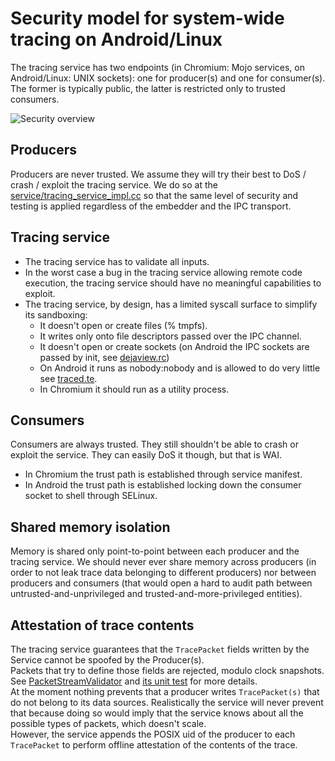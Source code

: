 # Security model for system-wide tracing on Android/Linux

The tracing service has two endpoints (in Chromium: Mojo services, on
Android/Linux: UNIX sockets): one for producer(s) and one for consumer(s).
The former is typically public, the latter is restricted only to trusted
consumers.

![Security overview](https://storage.googleapis.com/perfetto/markdown_img/security-overview.png)

## Producers

Producers are never trusted. We assume they will try their best to DoS / crash /
exploit the tracing service. We do so at the
[service/tracing_service_impl.cc](/src/tracing/service/tracing_service_impl.cc) so
that the same level of security and testing is applied regardless of the
embedder and the IPC transport.

## Tracing service

- The tracing service has to validate all inputs.
- In the worst case a bug in the tracing service allowing remote code execution,
  the tracing service should have no meaningful capabilities to exploit.
- The tracing service, by design, has a limited syscall surface to simplify
  its sandboxing:
  - It doesn't open or create files (% tmpfs).
  - It writes only onto file descriptors passed over the IPC channel.
  - It doesn't open or create sockets (on Android the IPC sockets are passed by
    init, see [dejaview.rc](/dejaview.rc))
  - On Android it runs as nobody:nobody and is allowed to do very little
    see [traced.te](https://android.googlesource.com/platform/system/sepolicy/+/main/private/traced.te).
  - In Chromium it should run as a utility process.

## Consumers
Consumers are always trusted. They still shouldn't be able to crash or exploit
the service. They can easily DoS it though, but that is WAI.
  - In Chromium the trust path is established through service manifest.
  - In Android the trust path is established locking down the consumer socket
    to shell through SELinux.

## Shared memory isolation
Memory is shared only point-to-point between each producer and the tracing
service. We should never ever share memory across producers (in order to not
leak trace data belonging to different producers) nor between producers and
consumers (that would open a hard to audit path between
untrusted-and-unprivileged and trusted-and-more-privileged entities).

## Attestation of trace contents
The tracing service guarantees that the `TracePacket` fields written by the
Service cannot be spoofed by the Producer(s).  
Packets that try to define those fields are rejected, modulo clock snapshots.  
See [PacketStreamValidator](/src/tracing/service/packet_stream_validator.cc) and
[its unit test](/src/tracing/service/packet_stream_validator_unittest.cc) for more
details.  
At the moment nothing prevents that a producer writes `TracePacket(s)` that do
not belong to its data sources. Realistically the service will never prevent
that because doing so would imply that the service knows about all the possible
types of packets, which doesn't scale.  
However, the service appends the POSIX uid of the producer to each `TracePacket`
to perform offline attestation of the contents of the trace.
